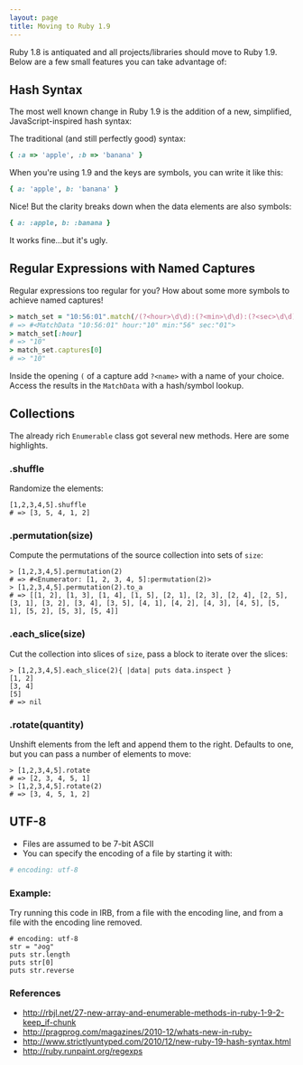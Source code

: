 ```yaml
---
layout: page
title: Moving to Ruby 1.9
---
```


Ruby 1.8 is antiquated and all projects/libraries should move to Ruby 1.9. Below are a few small features you can take advantage of:

## Hash Syntax

The most well known change in Ruby 1.9 is the addition of a new, simplified, JavaScript-inspired hash syntax:

The traditional (and still perfectly good) syntax:

```ruby
{ :a => 'apple', :b => 'banana' }
```

When you're using 1.9 and the keys are symbols, you can write it like this:

```ruby
{ a: 'apple', b: 'banana' }
```

Nice! But the clarity breaks down when the data elements are also symbols:

```ruby
{ a: :apple, b: :banana }
```

It works fine...but it's ugly.

## Regular Expressions with Named Captures

Regular expressions too regular for you? How about some more symbols to achieve named captures!

```ruby
> match_set = "10:56:01".match(/(?<hour>\d\d):(?<min>\d\d):(?<sec>\d\d)/)
# => #<MatchData "10:56:01" hour:"10" min:"56" sec:"01">
> match_set[:hour]
# => "10"
> match_set.captures[0]
# => "10"
```

Inside the opening `(` of a capture add `?<name>` with a name of your choice. Access the results in the `MatchData` with a hash/symbol lookup.

## Collections

The already rich `Enumerable` class got several new methods. Here are some highlights.

### .shuffle

Randomize the elements:

```irb
[1,2,3,4,5].shuffle
# => [3, 5, 4, 1, 2]
```

### .permutation(size)

Compute the permutations of the source collection into sets of `size`:

```irb
> [1,2,3,4,5].permutation(2)
# => #<Enumerator: [1, 2, 3, 4, 5]:permutation(2)>
> [1,2,3,4,5].permutation(2).to_a
# => [[1, 2], [1, 3], [1, 4], [1, 5], [2, 1], [2, 3], [2, 4], [2, 5], [3, 1], [3, 2], [3, 4], [3, 5], [4, 1], [4, 2], [4, 3], [4, 5], [5, 1], [5, 2], [5, 3], [5, 4]]
```

### .each_slice(size)

Cut the collection into slices of `size`, pass a block to iterate over the slices:

```irb
> [1,2,3,4,5].each_slice(2){ |data| puts data.inspect }
[1, 2]
[3, 4]
[5]
# => nil
```

### .rotate(quantity)

Unshift elements from the left and append them to the right. Defaults to one, but you can pass a number of elements to move:

```irb
> [1,2,3,4,5].rotate
# => [2, 3, 4, 5, 1]
> [1,2,3,4,5].rotate(2)
# => [3, 4, 5, 1, 2]
```

## UTF-8

* Files are assumed to be 7-bit ASCII
* You can specify the encoding of a file by starting it with:

```ruby
# encoding: utf-8
```

### Example:

Try running this code in IRB, from a file with the encoding line, and from a file with the encoding line removed.

```
# encoding: utf-8
str = "∂og"
puts str.length
puts str[0]
puts str.reverse
```

### References

* http://rbjl.net/27-new-array-and-enumerable-methods-in-ruby-1-9-2-keep_if-chunk
* http://pragprog.com/magazines/2010-12/whats-new-in-ruby-
* http://www.strictlyuntyped.com/2010/12/new-ruby-19-hash-syntax.html
* http://ruby.runpaint.org/regexps
